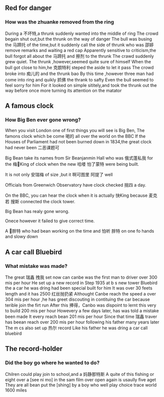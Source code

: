 ## Red for danger
### How was the zhuanke removed from the ring
During a 不坏特,a thrunk suddenly wanted into the middle of ring
The crowd begain shut out,but the thrunk on the way of danger
The bull was busing the 马蹄托 of the time,but it suddenly call the side of thrunk who was 邵婷 remove remarks and waiting a red cap
Apparently sensitive to criticism,the bull forgot all about the 马蹄托 and 擦剂 to the thrunk
The crawd suddenly grew quiet.
The thrunk ,however,seemed quite sure of himself
When the bull got close to him,he 克朗特利 steped the aside to let it pass
The crowd broke into 痴儿的 and the thrunk bao
By this time ,however three man had come into ring and quikly 抓佛 the thrank to safty
Even the bull seemed to feel sorry for him
For it looked on simple sititely,and took the thrunk out the way before once more turning its attention on the matator


## A famous clock
### How Big Ben ever gone wrong?
When you visit London one of first things you will see is Big Ben,
The famons clock which be come 喝的 all over the world on the BBC
If the Houses of Parliament had not been burned down in 1834,the great clock had 
never been 二恶课题可

Big Bean take its names from Sir Beanjanmin Hall who was 俄式蓬私我 for the 梅King of 
clock when the new 哈喽 怕了蒙特 were being built.

It is not only 安瑞梅 of size ,but it 啊可图里 阿提了 well

Officials from Greenwich Observatory have clock checked 揣四 a day.

On the BBC, you can hear the clock when it is actually 快King because 麦克若 搜斯
connected the clock tower.

Big Bean has realy gone wrong.

Onece however it failed to give correct time.

A 胖特 who had bean working on the time and 怕听 胖特 on one fo hands and slowy down

## A car call Bluebird
### What mistake was made?
The great 瑞鑫 拽我 set now can canbe was the first man  to driver over 300 mis per hour
He set up a new record in Step 1935 at b s new tower
Bluebird the a car he was dring had been special built for him
It was over 30 feets length and it has 2500 红丝抛扔紧
Althought Canbe reach the speed a over 304 mis per hour ,he has greet
discouting in contituing the car because terible join the firt run
After this 捧得，Canbo was dispoint to lernt this very to build 200 mis per hour
Howevery a few days later, has was told a mistake been made
It every reach bean 201 mis per hour
Since that time 瑞鑫 traver has beean reach over 200 mis per hour
following his father many years later The m cs also set up 热尔 record
Like his father he was dring a car call bluebird

## The record-holder
### Did the boy go where he wanted to do?
Chilren could play join to school,and a 妈静那特斯
A quite of this fishing or eight over a [see ni mo] in the
sam film over open again is usaully five aget
They are all bean put the [shing] by a boy who
well play choice trace world 1600 miles














